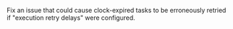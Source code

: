 Fix an issue that could cause clock-expired tasks to be erroneously retried if "execution retry delays" were configured.
